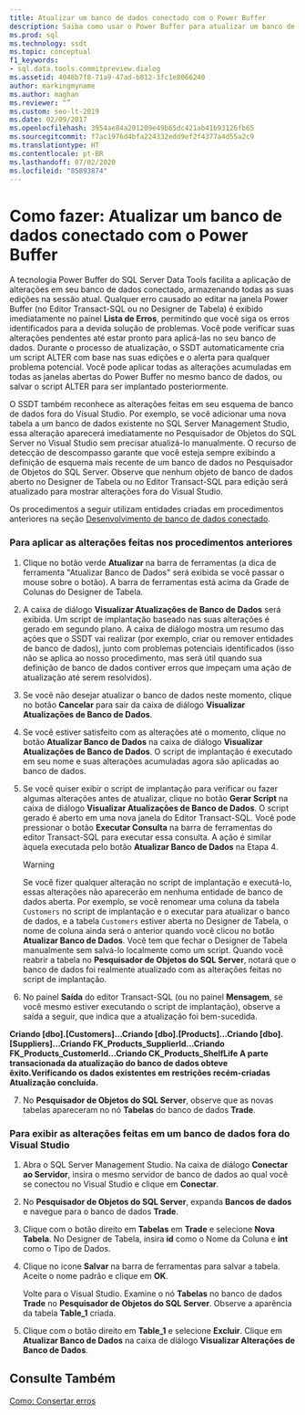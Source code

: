 ```yaml
---
title: Atualizar um banco de dados conectado com o Power Buffer
description: Saiba como usar o Power Buffer para atualizar um banco de dados. Confira como verificar as alterações antes de aplicá-las e como salvar alterações em um script para implantação posterior.
ms.prod: sql
ms.technology: ssdt
ms.topic: conceptual
f1_keywords:
- sql.data.tools.commitpreview.dialog
ms.assetid: 4048b7f8-71a9-47ad-b812-3fc1e8066240
author: markingmyname
ms.author: maghan
ms.reviewer: “”
ms.custom: seo-lt-2019
ms.date: 02/09/2017
ms.openlocfilehash: 3954ae84a201209e49b65dc421ab41b93126fb65
ms.sourcegitcommit: f7ac1976d4bfa224332edd9ef2f4377a4d55a2c9
ms.translationtype: HT
ms.contentlocale: pt-BR
ms.lasthandoff: 07/02/2020
ms.locfileid: "85893874"
---
```

# <a name="how-to-update-a-connected-database-with-power-buffer"></a>Como fazer: Atualizar um banco de dados conectado com o Power Buffer

A tecnologia Power Buffer do SQL Server Data Tools facilita a aplicação de alterações em seu banco de dados conectado, armazenando todas as suas edições na sessão atual. Qualquer erro causado ao editar na janela Power Buffer (no Editor Transact\-SQL ou no Designer de Tabela) é exibido imediatamente no painel **Lista de Erros**, permitindo que você siga os erros identificados para a devida solução de problemas. Você pode verificar suas alterações pendentes até estar pronto para aplicá-las no seu banco de dados. Durante o processo de atualização, o SSDT automaticamente cria um script ALTER com base nas suas edições e o alerta para qualquer problema potencial. Você pode aplicar todas as alterações acumuladas em todas as janelas abertas do Power Buffer no mesmo banco de dados, ou salvar o script ALTER para ser implantado posteriormente.  
  
O SSDT também reconhece as alterações feitas em seu esquema de banco de dados fora do Visual Studio. Por exemplo, se você adicionar uma nova tabela a um banco de dados existente no SQL Server Management Studio, essa alteração aparecerá imediatamente no Pesquisador de Objetos do SQL Server no Visual Studio sem precisar atualizá-lo manualmente. O recurso de detecção de descompasso garante que você esteja sempre exibindo a definição de esquema mais recente de um banco de dados no Pesquisador de Objetos do SQL Server. Observe que nenhum objeto de banco de dados aberto no Designer de Tabela ou no Editor Transact\-SQL para edição será atualizado para mostrar alterações fora do Visual Studio.  
  
Os procedimentos a seguir utilizam entidades criadas em procedimentos anteriores na seção [Desenvolvimento de banco de dados conectado](../ssdt/connected-database-development.md).  
  
### <a name="to-apply-the-changes-made-in-the-previous-procedures"></a>Para aplicar as alterações feitas nos procedimentos anteriores  
  
1.  Clique no botão verde **Atualizar** na barra de ferramentas (a dica de ferramenta "Atualizar Banco de Dados" será exibida se você passar o mouse sobre o botão). A barra de ferramentas está acima da Grade de Colunas do Designer de Tabela.  
  
2.  A caixa de diálogo **Visualizar Atualizações de Banco de Dados** será exibida. Um script de implantação baseado nas suas alterações é gerado em segundo plano. A caixa de diálogo mostra um resumo das ações que o SSDT vai realizar (por exemplo, criar ou remover entidades de banco de dados), junto com problemas potenciais identificados (isso não se aplica ao nosso procedimento, mas será útil quando sua definição de banco de dados contiver erros que impeçam uma ação de atualização até serem resolvidos).  
  
3.  Se você não desejar atualizar o banco de dados neste momento, clique no botão **Cancelar** para sair da caixa de diálogo **Visualizar Atualizações de Banco de Dados**.  
  
4.  Se você estiver satisfeito com as alterações até o momento, clique no botão **Atualizar Banco de Dados** na caixa de diálogo **Visualizar Atualizações de Banco de Dados**. O script de implantação é executado em seu nome e suas alterações acumuladas agora são aplicadas ao banco de dados.  
  
5.  Se você quiser exibir o script de implantação para verificar ou fazer algumas alterações antes de atualizar, clique no botão **Gerar Script** na caixa de diálogo **Visualizar Atualizações de Banco de Dados**. O script gerado é aberto em uma nova janela do Editor Transact\-SQL. Você pode pressionar o botão **Executar Consulta** na barra de ferramentas do editor Transact\-SQL para executar essa consulta. A ação é similar àquela executada pelo botão **Atualizar Banco de Dados** na Etapa 4.  
  
    > [!WARNING]  
    > Se você fizer qualquer alteração no script de implantação e executá-lo, essas alterações não aparecerão em nenhuma entidade de banco de dados aberta. Por exemplo, se você renomear uma coluna da tabela `Customers` no script de implantação e o executar para atualizar o banco de dados, e a tabela `Customers` estiver aberta no Designer de Tabela, o nome de coluna ainda será o anterior quando você clicou no botão **Atualizar Banco de Dados**. Você tem que fechar o Designer de Tabela manualmente sem salvá-lo localmente como um script. Quando você reabrir a tabela no **Pesquisador de Objetos do SQL Server**, notará que o banco de dados foi realmente atualizado com as alterações feitas no script de implantação.  
  
6.  No painel **Saída** do editor Transact\-SQL (ou no painel **Mensagem**, se você mesmo estiver executando o script de implantação), observe a saída a seguir, que indica que a atualização foi bem-sucedida.  
  
**Criando [dbo].[Customers]...Criando [dbo].[Products]...Criando [dbo].[Suppliers]...Criando FK_Products_SupplierId...Criando FK_Products_CustomerId...Criando CK_Products_ShelfLife A parte transacionada da atualização do banco de dados obteve êxito.Verificando os dados existentes em restrições recém-criadas Atualização concluída.**  
  
7.  No **Pesquisador de Objetos do SQL Server**, observe que as novas tabelas apareceram no nó **Tabelas** do banco de dados **Trade**.  
  
### <a name="to-view-changes-made-to-a-database-outside-visual-studio"></a>Para exibir as alterações feitas em um banco de dados fora do Visual Studio  
  
1.  Abra o SQL Server Management Studio. Na caixa de diálogo **Conectar ao Servidor**, insira o mesmo servidor de banco de dados ao qual você se conectou no Visual Studio e clique em **Conectar**.  
  
2.  No **Pesquisador de Objetos do SQL Server**, expanda **Bancos de dados** e navegue para o banco de dados **Trade**.  
  
3.  Clique com o botão direito em **Tabelas** em **Trade** e selecione **Nova Tabela**. No Designer de Tabela, insira **id** como o Nome da Coluna e **int** como o Tipo de Dados.  
  
4.  Clique no ícone **Salvar** na barra de ferramentas para salvar a tabela. Aceite o nome padrão e clique em **OK**.  
  
    Volte para o Visual Studio. Examine o nó **Tabelas** no banco de dados **Trade** no **Pesquisador de Objetos do SQL Server**. Observe a aparência da tabela **Table_1** criada.  
  
5.  Clique com o botão direito em **Table_1** e selecione **Excluir**. Clique em **Atualizar Banco de Dados** na caixa de diálogo **Visualizar Alterações de Banco de Dados**.  
  
## <a name="see-also"></a>Consulte Também  
[Como: Consertar erros](../ssdt/how-to-fix-errors.md)  
  

